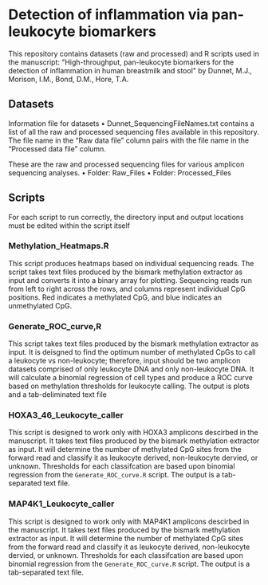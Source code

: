 # Detection of inflammation via pan-leukocyte biomarkers
This repository contains datasets (raw and processed) and R scripts used in the manuscript: "High-throughput, pan-leukocyte biomarkers for the detection of inflammation in human breastmilk and stool" by Dunnet, M.J., Morison, I.M., Bond, D.M., Hore, T.A.

## Datasets
Information file for datasets
•	Dunnet_SequencingFileNames.txt contains a list of all the raw and processed sequencing files available in this repository. The file name in the “Raw data file” column pairs with the file name in the “Processed data file” column.

These are the raw and processed sequencing files for various amplicon sequencing analyses.
•	Folder: Raw_Files
•	Folder: Processed_Files

## Scripts
For each script to run correctly, the directory input and output locations must be edited within the script itself

### Methylation_Heatmaps.R
This script produces heatmaps based on individual sequencing reads. The script takes text files produced by the bismark methylation extractor as input and converts it into a binary array for plotting. Sequencing reads run from left to right across the rows, and columns represent individual CpG positions. Red indicates a methylated CpG, and blue indicates an unmethylated CpG. 

### Generate_ROC_curve,R
This script takes text files produced by the bismark methylation extractor as input. It is deisgned to find the optimum number of methylated CpGs to call a leukocyte vs non-leukocyte; therefore, input should be two amplicon datasets comprised of  only leukocyte DNA and only non-leukocyte DNA. It will calculate a binomial regression of cell types and produce a ROC curve based on methylation thresholds for leukocyte calling. The output is plots and a tab-deliminated text file

### HOXA3_46_Leukocyte_caller
This script is designed to work only with HOXA3 amplicons descirbed in the manuscript. It takes text files produced by the bismark methylation extractor as input. It will determine the number of methylated CpG sites from the forward read and classify it as leukocyte derived, non-leukocyte dervied, or unknown. Thresholds for each classifcation are based upon binomial regression from the `Generate_ROC_curve.R` script. The output is a tab-separated text file.

### MAP4K1_Leukocyte_caller
This script is designed to work only with MAP4K1 amplicons descirbed in the manuscript. It takes text files produced by the bismark methylation extractor as input. It will determine the number of methylated CpG sites from the forward read and classify it as leukocyte derived, non-leukocyte dervied, or unknown. Thresholds for each classifcation are based upon binomial regression from the `Generate_ROC_curve.R` script. The output is a tab-separated text file.

